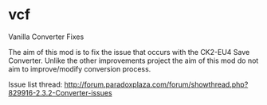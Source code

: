 # vcf
Vanilla Converter Fixes

The aim of this mod is to fix the issue that occurs with the CK2-EU4 Save Converter. Unlike the other improvements project the aim of this mod do not aim to improve/modify conversion process.

Issue list thread: http://forum.paradoxplaza.com/forum/showthread.php?829916-2.3.2-Converter-issues
